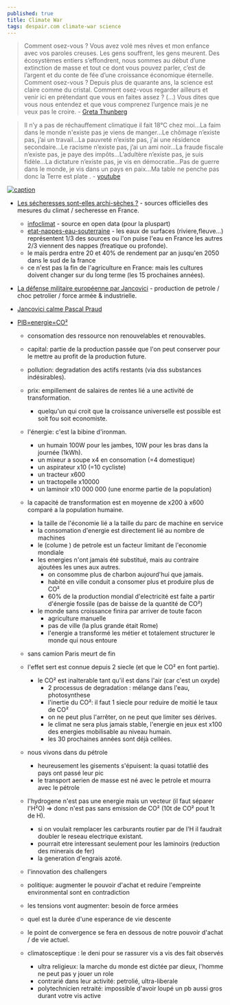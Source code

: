 ```yaml
---
published: true
title: Climate War
tags: despair.com climate-war science
---
```

> Comment osez-vous ? Vous avez volé mes rêves et mon enfance avec vos paroles creuses. Les gens souffrent, les gens meurent. Des écosystèmes entiers s’effondrent, nous sommes au début d’une extinction de masse et tout ce dont vous pouvez parler, c’est de l’argent et du conte de fée d’une croissance économique éternelle. Comment osez-vous ? Depuis plus de quarante ans, la science est claire comme du cristal. Comment osez-vous regarder ailleurs et venir ici en prétendant que vous en faites assez ? (…) Vous dites que vous nous entendez et que vous comprenez l’urgence mais je ne veux pas le croire. - [Greta Thunberg](https://www.lemonde.fr/planete/article/2019/09/23/ouverture-du-sommet-de-l-onu-sur-l-urgence-climatique_6012719_3244.html)


> Il n’y a pas de réchauffement climatique il fait 18°C chez moi...La faim dans le monde n'existe pas je viens de manger...Le chômage n’existe pas, j’ai un travail...La pauvreté n’existe pas, j'ai une résidence secondaire...Le racisme n’existe pas, j’ai un ami noir...La fraude fiscale n’existe pas, je paye des impôts...L’adultère n’existe pas, je suis fidèle...La dictature n’existe pas, je vis en démocratie...Pas de guerre dans le monde, je vis dans un pays en paix...Ma table ne penche pas donc la Terre est plate . - [youtube](https://www.youtube.com/watch?v=keOb0gkXTyc&lc=UgzG81k4jjTKSh3SEMx4AaABAg)

[![caption](https://img.youtube.com/vi/FhBnW7bZHEE/0.jpg)](https://www.youtube.com/watch?v=FhBnW7bZHEE)


- [Les sécheresses sont-elles archi-sèches ?](https://www.youtube.com/watch?v=X5FPzsKCKd0) - sources officielles des mesures du climat / secheresse en France.
	- [infoclimat](https://www.infoclimat.fr/) - source en open data (pour la pluspart)
	- [etat-nappes-eau-souterraine](https://www.brgm.fr/fr/tag/etat-nappes-eau-souterraine) - les eaux de surfaces (riviere,fleuve...) représentent 1/3 des sources ou l'on puise l'eau en France les autres 2/3 viennent des nappes (freatique ou profonde).
	- le maïs perdra entre 20 et 40% de rendement par an jusqu'en 2050 dans le sud de la france 
	- ce n'est pas la fin de l'agriculture en France: mais les cultures doivent changer sur du long terme (les 15 prochaines années).
    
- [La défense militaire européenne par Jancovici](https://youtu.be/sytJfSDTbAI?feature=shared&t=528) - production de petrole / choc petrolier / force armée & industrielle.

- [Jancovici calme Pascal Praud](https://www.youtube.com/watch?v=6Zg1mSPbVBg)
- [ PIB=energie=CO²](https://www.youtube.com/watch?v=LCZQZMpfAWE)
	- consomation des ressource non renouvelables et renouvables.
	- capital: partie de la production passée que l'on peut conserver pour le mettre au profit de la production future.
	- pollution: degradation des actifs restants (via dss substances indésirables).
    - prix: empillement de salaires de rentes lié a une activité de transformation.
    	- quelqu'un qui croit que la croissance universelle est possible est soit fou soit economiste.
    - l'énergie: c'est la bibine d'ironman. 
    	- un humain 100W pour les jambes, 10W pour les bras dans la journée (1kWh).
        - un mixeur a soupe x4 en consomation (=4 domestique)
        - un aspirateur x10 (=10 cycliste)
        - un tracteur  x600
        - un tractopelle x10000
        - un laminoir x10 000 000 (une enorme partie de la population)
    - la capacité de transformation est en moyenne de x200 à x600 comparé a la population humaine.
    	- la taille de l'économie lié a la taille du parc de machine en service
        - la consomation d'energie est directement lié au nombre de machines
        - le (colume ) de petrole est un facteur limitant de l'economie mondiale
        - les energies n'ont jamais été substitué, mais au contraire ajoutées les unes aux autres.
        	- on consomme plus de charbon aujourd'hui que jamais.
            - habité en ville conduit a consomer plus et produire plus de CO²
            - 60% de la production mondial d'electricité est faite a partir d'énergie fossile (pas de baisse de la quantité de CO²)
		- le monde sans croissance finira par arriver de toute facon
			- agriculture manuelle
            - pas de ville (la plus grande était Rome)
            - l'energie a transformé les métier et totalement structurer le monde qui nous entoure
        
	- sans camion Paris meurt de fin
    - l'effet sert est connue depuis 2 siecle (et que le CO² en font partie).
    	- le CO² est inalterable tant qu'il est dans l'air (car c'est un oxyde)
        	- 2 processus de degradation : mélange dans l'eau, photosynthese
            - l'inertie du CO²: il faut 1 siecle pour reduire de moitié le taux de CO²
            - on ne peut plus l'arrêter, on ne peut que limiter ses dérives.
            - le climat ne sera plus jamais stable, l'energie en jeux est x100 des energies mobilisable au niveau humain.
            - les 30 prochaines années sont déjà cellées.
	- nous vivons dans du pétrole
    	- heureusement les gisements s'épuisent: la quasi totatlié des pays ont passé leur pic
        - le transport aerien de masse est né avec le petrole et mourra avec le pétrole
    - l'hydrogene n'est pas une energie mais un vecteur (il faut séparer l'H²O) => donc n'est pas sans emission de CO² (10t de CO² pout 1t de H).
    	- si on voulait remplacer les carburants routier par de l'H il faudrait doubler le reseau electrique existant.
        - pourrait etre interessant seulement pour les laminoirs (reduction des minerais de fer)
        - la generation d'engrais azoté.
	- l'innovation des challengers
    - politique: augmenter le pouvoir d'achat et reduire l'empreinte environmental sont en contradiction
    - les tensions vont augmenter: besoin de force armées
    - quel est la durée d'une esperance de vie descente
    - le point de convergence se fera en dessous de notre pouvoir d'achat / de vie actuel.
    - climatosceptique : le deni pour se rassurer vis a vis des fait observés
    	- ultra religieux: la marche du monde est dictée par dieux, l'homme ne peut pas y jouer un role
        - contrarié dans leur activité: petrolié, ultra-liberale
        - polytechnicien retraité: impossible d'avoir loupé un pb aussi gros durant votre vis active
